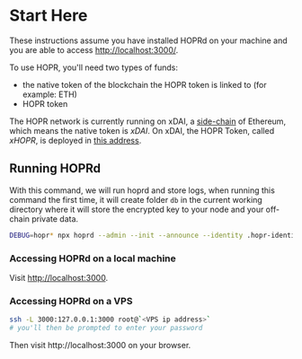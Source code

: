 <!-- ---
description: The tokens used on the HOPR network
--- -->

# Start Here

These instructions assume you have installed HOPRd on your machine and you are able to access [http://localhost:3000/](http://localhost:3000/).

To use HOPR, you'll need two types of funds:

- the native token of the blockchain the HOPR token is linked to (for example: ETH)
- HOPR token

The HOPR network is currently running on xDAI, a [side-chain](https://www.xdaichain.com/) of Ethereum, which means the native token is _xDAI_.
On xDAI, the HOPR Token, called _xHOPR_, is deployed in [this address](https://blockscout.com/poa/xdai/address/0x12481c3Ed97b32D94E71C2039DBC44432ADD39a0/transactions).

<!-- After mainnet launch, the native token will be gETH and the HOPR token will simply be HOPR. However, for our various testnets HOPR will be running on a variety of different chains. -->

## Running HOPRd

With this command, we will run hoprd and store logs,
when running this command the first time, it will create folder `db` in the current
working directory where it will store the encrypted key to your node and your off-chain
private data.

```sh
DEBUG=hopr* npx hoprd --admin --init --announce --identity .hopr-identity --password switzerland --forwardLogs
```

### Accessing HOPRd on a local machine

Visit [http://localhost:3000](http://localhost:3000).

### Accessing HOPRd on a VPS

```sh
ssh -L 3000:127.0.0.1:3000 root@`<VPS ip address>`
# you'll then be prompted to enter your password
```

Then visit http://localhost:3000 on your browser.
